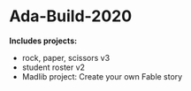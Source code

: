 # Ada-Build-2020

**Includes projects:**
* rock, paper, scissors v3
* student roster v2
* Madlib project: Create your own Fable story
